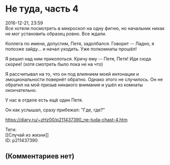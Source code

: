 Не туда, часть 4
================

  
2016-12-21, 23:59  
 Все хотели посмотреть в микроскоп на одну фигню, но начальник никак не мог установить образец ровно. Все ждали.   
   
 Коллега по имени, допустим, Петя, задолбался. Говорит -- Ладно, я попозже зайду... и начал уходить. Уже полкомнаты прошёл!   
   
 Я решил над ним приколоться. Кричу ему -- Петя, Петя! Иди сюда скорее! (хотя смотреть было пока не на что)   
   
 Я рассчитывал на то, что он под влиянием моей интонации и эмоциональности повернёт обратно. Однако этого не случилось. Он не обратил на мой призыв никакого внимания и ушёл из комнаты окончательно.   
   
 У нас в отделе есть ещё один Петя.   
   
 Он как услышал, сразу прибежал: "Где, где?"   
  
<https://diary.ru/~zHz00/p211437390_ne-tuda-chast-4.htm>  
  
Теги:  
[[Случай из жизни]]  
ID: p211437390  


(Комментариев нет)
------------------